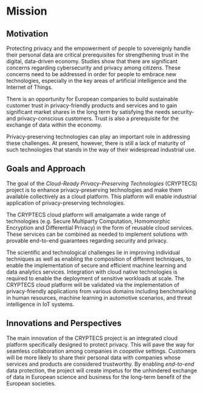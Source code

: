 # Mission

## Motivation

Protecting privacy and the empowerment of people to sovereignly handle their
personal data are critical prerequisites for strengthening trust in the digital,
data-driven economy. Studies show that there are significant concerns regarding
cybersecurity and privacy among citizens. These concerns need to be addressed in
order for people to embrace new technologies, especially in the key areas of
artificial intelligence and the Internet of Things.

There is an opportunity for European companies to build sustainable customer
trust in privacy-friendly products and services and to gain significant market
shares in the long term by satisfying the needs security- and privacy-conscious
customers. Trust is also a prerequisite for the exchange of data within the
economy.

Privacy-preserving technologies can play an important role in addressing these
challenges. At present, however, there is still a lack of maturity of such
technologies that stands in the way of their widespread industrial use.

## Goals and Approach

The goal of the _Cloud-Ready Privacy-Preserving Technologies_ (CRYPTECS) project
is to enhance privacy-preserving technologies and make them available
collectively as a cloud platform. This platform will enable industrial
application of privacy-preserving technologies.

The CRYPTECS cloud platform will amalgamate a wide range of technologies (e.g.
Secure Multiparty Computation, Homomorphic Encryption and Differential Privacy)
in the form of reusable cloud services. These services can be combined as needed
to implement solutions with provable end-to-end guarantees regarding security
and privacy.

The scientific and technological challenges lie in improving individual
techniques as well as enabling the composition of different techniques, to
enable the implementation of secure and efficient machine learning and data
analytics services. Integration with cloud native technologies is required to
enable the deployment of sensitive workloads at scale. The CRYPTECS cloud
platform will be validated via the implementation of privacy-friendly
applications from various domains including benchmarking in human resources,
machine learning in automotive scenarios, and threat intelligence in IoT
systems.

## Innovations and Perspectives

The main innovation of the CRYPTECS project is an integrated cloud platform
specifically designed to protect privacy. This will pave the way for seamless
collaboration among companies in _coopetive_ settings. Customers will be more
likely to share their personal data with companies whose services and products
are considered trustworthy. By enabling _end-to-end_ data protection, the
project will create impetus for the unhindered exchange of data in European
science and business for the long-term benefit of the European societies.
